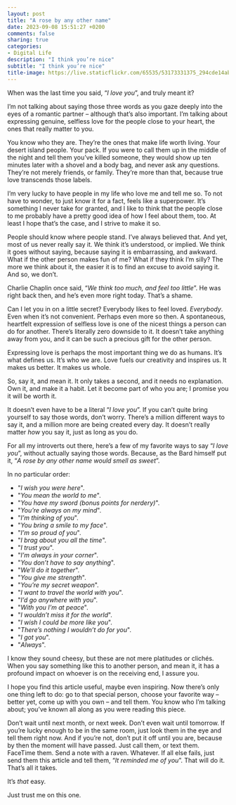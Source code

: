 ```yaml
---
layout: post
title: "A rose by any other name"
date: 2023-09-08 15:51:27 +0200
comments: false
sharing: true
categories:
- Digital Life
description: "I think you’re nice"
subtitle: "I think you’re nice"
title-image: https://live.staticflickr.com/65535/53173331375_294cde14ab_6k.jpg
---
```


When was the last time you said, “*I love you*”, and truly meant it?

I’m not talking about saying those three words as you gaze deeply into the eyes of a romantic partner – although that’s also important. I’m talking about expressing genuine, selfless love for the people close to your heart, the ones that really matter to you.

You know who they are. They’re the ones that make life worth living. Your desert island people. Your pack. If you were to call them up in the middle of the night and tell them you’ve killed someone, they would show up ten minutes later with a shovel and a body bag, and never ask any questions. They’re not merely friends, or family. They’re more than that, because true love transcends those labels. 

I’m very lucky to have people in my life who love me and tell me so. To not have to wonder, to just know it for a fact, feels like a superpower. It’s something I never take for granted, and I like to think that the people close to me probably have a pretty good idea of how I feel about them, too. At least I hope that’s the case, and I strive to make it so.

People should know where people stand. I’ve always believed that. And yet, most of us never really say it. We think it’s understood, or implied. We think it goes without saying, because saying it is embarrassing, and awkward. What if the other person makes fun of me? What if they think I’m silly? The more we think about it, the easier it is to find an excuse to avoid saying it. And so, we don’t.

Charlie Chaplin once said, “*We think too much, and feel too little*”. He was right back then, and he’s even more right today. That’s a shame.

Can I let you in on a little secret? Everybody likes to feel loved. *Everybody*. Even when it’s not convenient. Perhaps even more so then. A spontaneous, heartfelt expression of selfless love is one of the nicest things a person can do for another. There’s literally zero downside to it. It doesn’t take anything away from you, and it can be such a precious gift for the other person.

Expressing love is perhaps the most important thing we do as humans. It’s what defines us. It’s who we are. Love fuels our creativity and inspires us. It makes us better. It makes us whole.

So, say it, and mean it. It only takes a second, and it needs no explanation. Own it, and make it a habit. Let it become part of who you are; I promise you it will be worth it.

It doesn’t even have to be a literal “*I love you*”. If you can’t quite bring yourself to say those words, don’t worry. There’s a million different ways to say it, and a million more are being created every day. It doesn’t really matter *how* you say it, just as long as you do.

For all my introverts out there, here’s a few of my favorite ways to say “*I love you*”, without actually saying those words. Because, as the Bard himself put it, “*A rose by any other name would smell as sweet*”.
 
In no particular order:

- "*I wish you were here*".
- "*You mean the world to me*".
- "*You have my sword (bonus points for nerdery)*".
- "*You’re always on my mind*".
- "*I’m thinking of you*".
- "*You bring a smile to my face*".
- "*I’m so proud of you*".
- "*I brag about you all the time*".
- "*I trust you*".
- "*I’m always in your corner*".
- "*You don’t have to say anything*".
- "*We’ll do it together*".
- "*You give me strength*".
- "*You’re my secret weapon*".
- "*I want to travel the world with you*".
- "*I’d go anywhere with you*".
- "*With you I’m at peace*".
- "*I wouldn’t miss it for the world*".
- "*I wish I could be more like you*".
- "*There’s nothing I wouldn’t do for you*".
- "*I got you*".
- "*Always*".

I know they sound cheesy, but these are not mere platitudes or clichés. When you say something like this to another person, and mean it, it has a profound impact on whoever is on the receiving end, I assure you.

I hope you find this article useful, maybe even inspiring. Now there’s only one thing left to do: go to that special person, choose your favorite way – better yet, come up with you own – and tell them. You know who I’m talking about; you’ve known all along as you were reading this piece.

Don’t wait until next month, or next week. Don’t even wait until tomorrow. If you’re lucky enough to be in the same room, just look them in the eye and tell them right now. And if you’re not, don’t put it off until you are, because by then the moment will have passed. Just call them, or text them. FaceTime them. Send a note with a raven. Whatever. If all else fails, just send them this article and tell them, “*It reminded me of you*”. That will do it. That’s all it takes.

It’s *that* easy.

Just trust me on this one.